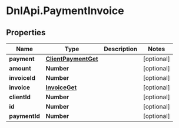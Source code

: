 # DnlApi.PaymentInvoice

## Properties
Name | Type | Description | Notes
------------ | ------------- | ------------- | -------------
**payment** | [**ClientPaymentGet**](ClientPaymentGet.md) |  | [optional] 
**amount** | **Number** |  | [optional] 
**invoiceId** | **Number** |  | [optional] 
**invoice** | [**InvoiceGet**](InvoiceGet.md) |  | [optional] 
**clientId** | **Number** |  | [optional] 
**id** | **Number** |  | [optional] 
**paymentId** | **Number** |  | [optional] 


